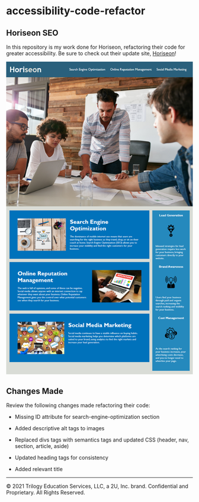 # accessibility-code-refactor

## Horiseon SEO

In this repository is my work done for Horiseon, refactoring their code for greater accessibility. Be sure to check out their update site, [Horiseon](https://ezequielmejiasmelo.github.io/accessibility-code-refactor/)!

![The Horiseon webpage includes a navigation bar, a header image, and cards with text and images at the bottom of the page.](./assets/images/01-html-css-git-homework-demo.png)

## Changes Made

Review the following changes made refactoring their code:

- Missing ID attribute for search-engine-optimization section

- Added descriptive alt tags to images

- Replaced divs tags with semantics tags and updated CSS (header, nav, section, article, aside)

- Updated heading tags for consistency

- Added relevant title

---

© 2021 Trilogy Education Services, LLC, a 2U, Inc. brand. Confidential and Proprietary. All Rights Reserved.
